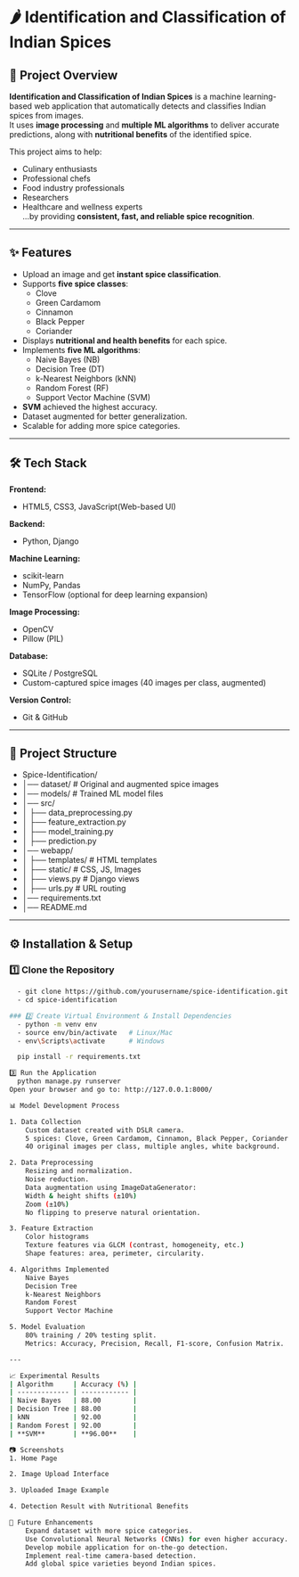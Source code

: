 # 🌶️ Identification and Classification of Indian Spices

## 📌 Project Overview
**Identification and Classification of Indian Spices** is a machine learning-based web application that automatically detects and classifies Indian spices from images.  
It uses **image processing** and **multiple ML algorithms** to deliver accurate predictions, along with **nutritional benefits** of the identified spice.

This project aims to help:
- Culinary enthusiasts
- Professional chefs
- Food industry professionals
- Researchers
- Healthcare and wellness experts  
…by providing **consistent, fast, and reliable spice recognition**.

---

## ✨ Features
- Upload an image and get **instant spice classification**.
- Supports **five spice classes**:
  - Clove
  - Green Cardamom
  - Cinnamon
  - Black Pepper
  - Coriander
- Displays **nutritional and health benefits** for each spice.
- Implements **five ML algorithms**:
  - Naive Bayes (NB)
  - Decision Tree (DT)
  - k-Nearest Neighbors (kNN)
  - Random Forest (RF)
  - Support Vector Machine (SVM)
- **SVM** achieved the highest accuracy.
- Dataset augmented for better generalization.
- Scalable for adding more spice categories.

---

## 🛠 Tech Stack
**Frontend:**
- HTML5, CSS3, JavaScript(Web-based UI)

**Backend:**
- Python, Django

**Machine Learning:**
- scikit-learn
- NumPy, Pandas
- TensorFlow (optional for deep learning expansion)

**Image Processing:**
- OpenCV
- Pillow (PIL)

**Database:**
- SQLite / PostgreSQL
-  Custom-captured spice images (40 images per class, augmented)

**Version Control:**
- Git & GitHub

---

## 📂 Project Structure
- Spice-Identification/
- │── dataset/ # Original and augmented spice images
- │── models/ # Trained ML model files
- │── src/
- │ ├── data_preprocessing.py
- │ ├── feature_extraction.py
- │ ├── model_training.py
- │ ├── prediction.py
- │── webapp/
- │ ├── templates/ # HTML templates
- │ ├── static/ # CSS, JS, Images
- │ ├── views.py # Django views
- │ ├── urls.py # URL routing
- │── requirements.txt
- │── README.md
  
---

## ⚙️ Installation & Setup

### 1️⃣ Clone the Repository
```bash
  - git clone https://github.com/yourusername/spice-identification.git
  - cd spice-identification

### 2️⃣ Create Virtual Environment & Install Dependencies
  - python -m venv env
  - source env/bin/activate   # Linux/Mac
  - env\Scripts\activate      # Windows

  pip install -r requirements.txt

3️⃣ Run the Application
  python manage.py runserver
Open your browser and go to: http://127.0.0.1:8000/

📊 Model Development Process

1. Data Collection
    Custom dataset created with DSLR camera.
    5 spices: Clove, Green Cardamom, Cinnamon, Black Pepper, Coriander.
    40 original images per class, multiple angles, white background.

2. Data Preprocessing
    Resizing and normalization.
    Noise reduction.    
    Data augmentation using ImageDataGenerator:
    Width & height shifts (±10%)
    Zoom (±10%)
    No flipping to preserve natural orientation.

3. Feature Extraction
    Color histograms
    Texture features via GLCM (contrast, homogeneity, etc.)
    Shape features: area, perimeter, circularity.

4. Algorithms Implemented
    Naive Bayes
    Decision Tree    
    k-Nearest Neighbors
    Random Forest
    Support Vector Machine

5. Model Evaluation
    80% training / 20% testing split.
    Metrics: Accuracy, Precision, Recall, F1-score, Confusion Matrix.

---

📈 Experimental Results
| Algorithm     | Accuracy (%) |
| ------------- | ------------ |
| Naive Bayes   | 88.00        |
| Decision Tree | 88.00        |
| kNN           | 92.00        |
| Random Forest | 92.00        |
| **SVM**       | **96.00**    |

📷 Screenshots
1. Home Page

2. Image Upload Interface

3. Uploaded Image Example

4. Detection Result with Nutritional Benefits

🚀 Future Enhancements
    Expand dataset with more spice categories.
    Use Convolutional Neural Networks (CNNs) for even higher accuracy.
    Develop mobile application for on-the-go detection.
    Implement real-time camera-based detection.
    Add global spice varieties beyond Indian spices.
